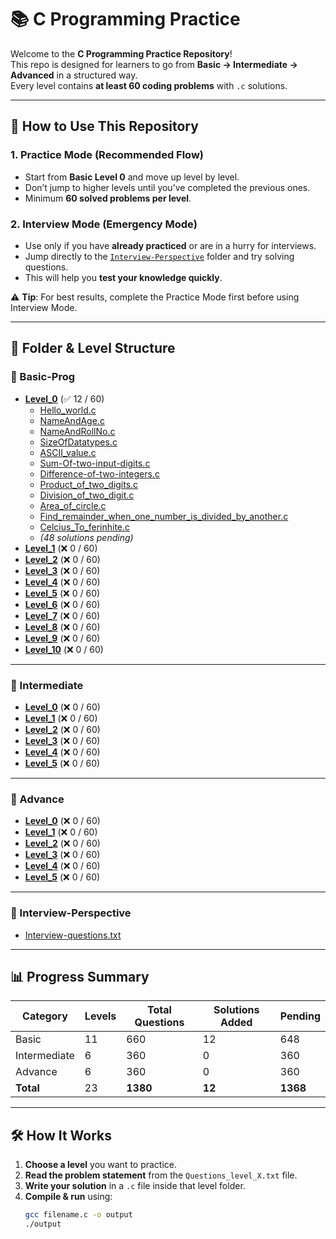 # 📚 C Programming Practice

Welcome to the **C Programming Practice Repository**!  
This repo is designed for learners to go from **Basic → Intermediate → Advanced** in a structured way.  
Every level contains **at least 60 coding problems** with `.c` solutions.

---

## 📌 How to Use This Repository

### 1. **Practice Mode (Recommended Flow)**

- Start from **Basic Level 0** and move up level by level.
- Don’t jump to higher levels until you’ve completed the previous ones.
- Minimum **60 solved problems per level**.

### 2. **Interview Mode (Emergency Mode)**

- Use only if you have **already practiced** or are in a hurry for interviews.
- Jump directly to the [`Interview-Perspective`](./Interview-Perspective/Interview-questions.txt) folder and try solving questions.
- This will help you **test your knowledge quickly**.

⚠️ **Tip**: For best results, complete the Practice Mode first before using Interview Mode.

---

<!-- AUTO-START -->
<!-- AUTO-END -->

## 📂 Folder & Level Structure

### 📁 Basic-Prog

- **[Level_0](./Basic-Prog/Level_0)** (✅ 12 / 60)
  - [Hello_world.c](./Basic-Prog/Level_0/Input_Output_&_Varables/Hello_world.c)
  - [NameAndAge.c](./Basic-Prog/Level_0/Input_Output_&_Varables/NameAndAge.c)
  - [NameAndRollNo.c](./Basic-Prog/Level_0/Input_Output_&_Varables/NameAndRollNo.c)
  - [SizeOfDatatypes.c](./Basic-Prog/Level_0/Input_Output_&_Varables/SizeOfDatatypes.c)
  - [ASCII_value.c](./Basic-Prog/Level_0/Input_Output_&_Varables/ASCII_value.c)
  - [Sum-Of-two-input-digits.c](./Basic-Prog/Level_0/Input_Output_&_Varables/Sum.c)
  - [Difference-of-two-integers.c](./Basic-prog/Level_0/Input_Output_&_Varables/difference_of_Twodigit.c)
  - [Product_of_two_digits.c](./Basic-prog/Level_0/Input_Output_&_Varables/Product_of_TwoDigits.c)
  - [Division_of_two_digit.c](./Basic-prog/Level_0/Input_Output_&_Varables/Division_of_two_digit.c)
  - [Area_of_circle.c](./Basic-prog/Level_0/Input_Output_&_Varables/Area_of_circle.c)
  - [Find_remainder_when_one_number_is_divided_by_another.c](./Basic-prog/Level_0/Operators_&_Epressions/Find_remainder_when_one_number_is_divided_by_another.c)
  - [Celcius_To_ferinhite.c](./Basic-prog/Level_0/Operators_&_Epressions/Celcius_To_ferinhite.c)
  - _(48 solutions pending)_
- **[Level_1](./Basic-Prog/level%201)** (❌ 0 / 60)
- **[Level_2](./Basic-Prog/Level_2)** (❌ 0 / 60)
- **[Level_3](./Basic-Prog/Level_3)** (❌ 0 / 60)
- **[Level_4](./Basic-Prog/Level_4)** (❌ 0 / 60)
- **[Level_5](./Basic-Prog/Level_5)** (❌ 0 / 60)
- **[Level_6](./Basic-Prog/Level_6)** (❌ 0 / 60)
- **[Level_7](./Basic-Prog/Level_7)** (❌ 0 / 60)
- **[Level_8](./Basic-Prog/Level_8)** (❌ 0 / 60)
- **[Level_9](./Basic-Prog/Level_9)** (❌ 0 / 60)
- **[Level_10](./Basic-Prog/Level_10)** (❌ 0 / 60)

---

### 📁 Intermediate

- **[Level_0](./Intermediate/Level_0)** (❌ 0 / 60)
- **[Level_1](./Intermediate/Level_1)** (❌ 0 / 60)
- **[Level_2](./Intermediate/Level_2)** (❌ 0 / 60)
- **[Level_3](./Intermediate/Level_3)** (❌ 0 / 60)
- **[Level_4](./Intermediate/Level_4)** (❌ 0 / 60)
- **[Level_5](./Intermediate/Level_5)** (❌ 0 / 60)

---

### 📁 Advance

- **[Level_0](./Advance/leve_0)** (❌ 0 / 60)
- **[Level_1](./Advance/leve_1)** (❌ 0 / 60)
- **[Level_2](./Advance/leve_2)** (❌ 0 / 60)
- **[Level_3](./Advance/leve_3)** (❌ 0 / 60)
- **[Level_4](./Advance/leve_4)** (❌ 0 / 60)
- **[Level_5](./Advance/leve_5)** (❌ 0 / 60)

---

### 📁 Interview-Perspective

- [Interview-questions.txt](./Interview-Perspective/Interview-questions.txt)

---

## 📊 Progress Summary

| Category     | Levels | Total Questions | Solutions Added | Pending  |
| ------------ | ------ | --------------- | --------------- | -------- |
| Basic        | 11     | 660             | 12              | 648      |
| Intermediate | 6      | 360             | 0               | 360      |
| Advance      | 6      | 360             | 0               | 360      |
| **Total**    | 23     | **1380**        | **12**          | **1368** |

---

## 🛠 How It Works

1. **Choose a level** you want to practice.
2. **Read the problem statement** from the `Questions_level_X.txt` file.
3. **Write your solution** in a `.c` file inside that level folder.
4. **Compile & run** using:
   ```bash
   gcc filename.c -o output
   ./output
   ```
